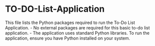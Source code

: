 # TO-DO-List-Application
This file lists the Python packages required to run the To-Do List Application.  - No external packages are required for this basic to-do list application. - The application uses standard Python libraries.  To run the application, ensure you have Python installed on your system.
